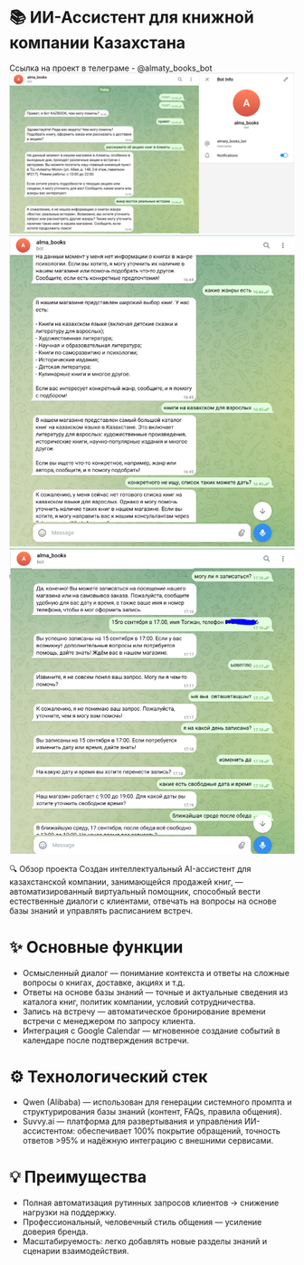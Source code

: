 # 📚 ИИ-Ассистент для книжной компании Казахстана

Ссылка на проект в телеграме - @almaty_books_bot
![Скриншот 1](https://github.com/togzhan-new/kazbook/blob/main/1.PNG?raw=true)
![Скриншот 2](https://github.com/togzhan-new/kazbook/blob/main/2.PNG?raw=true) 
![Скриншот 3](https://github.com/togzhan-new/kazbook/blob/main/3.PNG?raw=true) 

🔍 Обзор проекта
Создан интеллектуальный AI-ассистент для казахстанской компании, занимающейся продажей книг, — автоматизированный виртуальный помощник, способный вести естественные диалоги с клиентами, отвечать на вопросы на основе базы знаний и управлять расписанием встреч.

# ✨ Основные функции
- Осмысленный диалог — понимание контекста и ответы на сложные вопросы о книгах, доставке, акциях и т.д.
- Ответы на основе базы знаний — точные и актуальные сведения из каталога книг, политик компании, условий сотрудничества.
- Запись на встречу — автоматическое бронирование времени встречи с менеджером по запросу клиента.
- Интеграция с Google Calendar — мгновенное создание событий в календаре после подтверждения встречи.

# ⚙️ Технологический стек
- Qwen (Alibaba) — использован для генерации системного промпта и структурирования базы знаний (контент, FAQs, правила общения).
- Suvvy.ai — платформа для развертывания и управления ИИ-ассистентом: обеспечивает 100% покрытие обращений, точность ответов >95% и надёжную интеграцию с внешними сервисами.

# 💡 Преимущества
- Полная автоматизация рутинных запросов клиентов → снижение нагрузки на поддержку.
- Профессиональный, человечный стиль общения — усиление доверия бренда.
- Масштабируемость: легко добавлять новые разделы знаний и сценарии взаимодействия.

